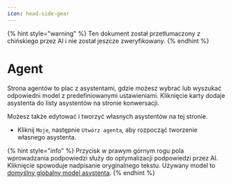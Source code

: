 ```yaml
---
icon: head-side-gear
---
```


{% hint style="warning" %}
Ten dokument został przetłumaczony z chińskiego przez AI i nie został jeszcze zweryfikowany.
{% endhint %}

# Agent

Strona agentów to plac z asystentami, gdzie możesz wybrać lub wyszukać odpowiedni model z predefiniowanymi ustawieniami. Kliknięcie karty dodaje asystenta do listy asystentów na stronie konwersacji.

Możesz także edytować i tworzyć własnych asystentów na tej stronie.

*   Kliknij `Moje`, następnie `Utwórz agenta`, aby rozpocząć tworzenie własnego asystenta.

{% hint style="info" %}
Przycisk w prawym górnym rogu pola wprowadzania podpowiedzi służy do optymalizacji podpowiedzi przez AI. Kliknięcie spowoduje nadpisanie oryginalnego tekstu. Używany model to [domyślny globalny model asystenta](broken-reference).
{% endhint %}